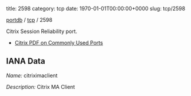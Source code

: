 title: 2598
category: tcp
date: 1970-01-01T00:00:00+0000
slug: tcp/2598

[portdb](/) / [tcp](/category/tcp.html) / 2598


Citrix Session Reliability port.

* [Citrix PDF on Commonly Used Ports](http://support.citrix.com/servlet/KbServlet/download/2389-102-571384/Citrix_TCP_Ports.pdf)

## IANA Data

_Name:_ citriximaclient

_Description:_ Citrix MA Client

